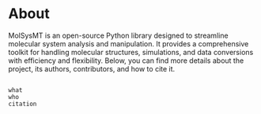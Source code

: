 # About

MolSysMT is an open-source Python library designed to streamline molecular system analysis and manipulation. It provides a comprehensive toolkit for handling molecular structures, simulations, and data conversions with efficiency and flexibility. Below, you can find more details about the project, its authors, contributors, and how to cite it.

```{toctree}

what
who
citation
```

